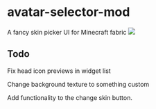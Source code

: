 # avatar-selector-mod
A fancy skin picker UI for Minecraft fabric
<img src="https://i.imgur.com/mtv5eUt.png"/>

## Todo
Fix head icon previews in widget list

Change background texture to something custom

Add functionality to the change skin button.

